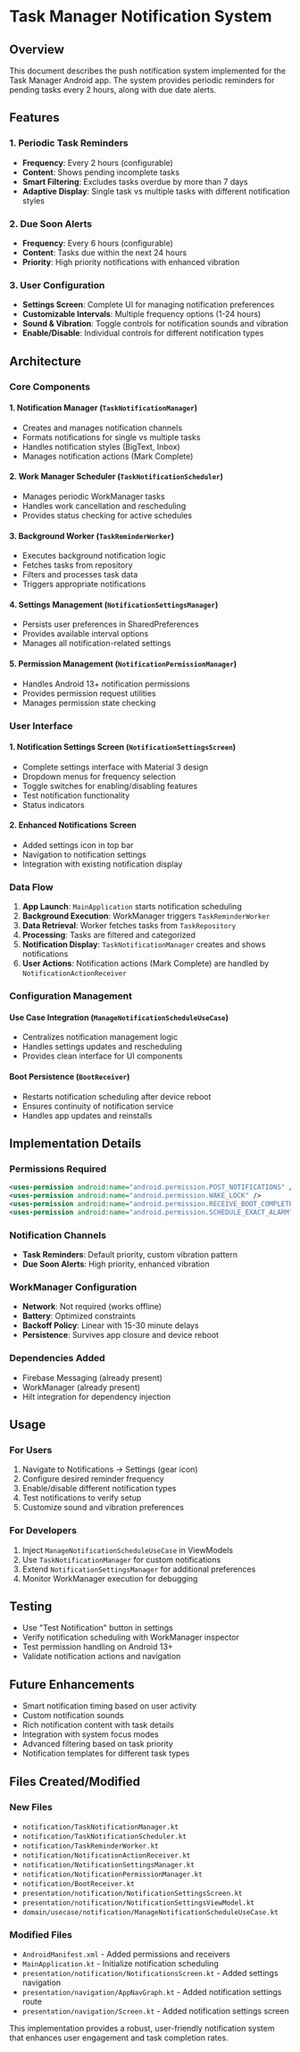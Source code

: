 # Task Manager Notification System

## Overview
This document describes the push notification system implemented for the Task Manager Android app. The system provides periodic reminders for pending tasks every 2 hours, along with due date alerts.

## Features

### 1. Periodic Task Reminders
- **Frequency**: Every 2 hours (configurable)
- **Content**: Shows pending incomplete tasks
- **Smart Filtering**: Excludes tasks overdue by more than 7 days
- **Adaptive Display**: Single task vs multiple tasks with different notification styles

### 2. Due Soon Alerts
- **Frequency**: Every 6 hours (configurable)
- **Content**: Tasks due within the next 24 hours
- **Priority**: High priority notifications with enhanced vibration

### 3. User Configuration
- **Settings Screen**: Complete UI for managing notification preferences
- **Customizable Intervals**: Multiple frequency options (1-24 hours)
- **Sound & Vibration**: Toggle controls for notification sounds and vibration
- **Enable/Disable**: Individual controls for different notification types

## Architecture

### Core Components

#### 1. Notification Manager (`TaskNotificationManager`)
- Creates and manages notification channels
- Formats notifications for single vs multiple tasks
- Handles notification styles (BigText, Inbox)
- Manages notification actions (Mark Complete)

#### 2. Work Manager Scheduler (`TaskNotificationScheduler`)
- Manages periodic WorkManager tasks
- Handles work cancellation and rescheduling
- Provides status checking for active schedules

#### 3. Background Worker (`TaskReminderWorker`)
- Executes background notification logic
- Fetches tasks from repository
- Filters and processes task data
- Triggers appropriate notifications

#### 4. Settings Management (`NotificationSettingsManager`)
- Persists user preferences in SharedPreferences
- Provides available interval options
- Manages all notification-related settings

#### 5. Permission Management (`NotificationPermissionManager`)
- Handles Android 13+ notification permissions
- Provides permission request utilities
- Manages permission state checking

### User Interface

#### 1. Notification Settings Screen (`NotificationSettingsScreen`)
- Complete settings interface with Material 3 design
- Dropdown menus for frequency selection
- Toggle switches for enabling/disabling features
- Test notification functionality
- Status indicators

#### 2. Enhanced Notifications Screen
- Added settings icon in top bar
- Navigation to notification settings
- Integration with existing notification display

### Data Flow

1. **App Launch**: `MainApplication` starts notification scheduling
2. **Background Execution**: WorkManager triggers `TaskReminderWorker`
3. **Data Retrieval**: Worker fetches tasks from `TaskRepository`
4. **Processing**: Tasks are filtered and categorized
5. **Notification Display**: `TaskNotificationManager` creates and shows notifications
6. **User Actions**: Notification actions (Mark Complete) are handled by `NotificationActionReceiver`

### Configuration Management

#### Use Case Integration (`ManageNotificationScheduleUseCase`)
- Centralizes notification management logic
- Handles settings updates and rescheduling
- Provides clean interface for UI components

#### Boot Persistence (`BootReceiver`)
- Restarts notification scheduling after device reboot
- Ensures continuity of notification service
- Handles app updates and reinstalls

## Implementation Details

### Permissions Required
```xml
<uses-permission android:name="android.permission.POST_NOTIFICATIONS" />
<uses-permission android:name="android.permission.WAKE_LOCK" />
<uses-permission android:name="android.permission.RECEIVE_BOOT_COMPLETED" />
<uses-permission android:name="android.permission.SCHEDULE_EXACT_ALARM" />
```

### Notification Channels
- **Task Reminders**: Default priority, custom vibration pattern
- **Due Soon Alerts**: High priority, enhanced vibration

### WorkManager Configuration
- **Network**: Not required (works offline)
- **Battery**: Optimized constraints
- **Backoff Policy**: Linear with 15-30 minute delays
- **Persistence**: Survives app closure and device reboot

### Dependencies Added
- Firebase Messaging (already present)
- WorkManager (already present)
- Hilt integration for dependency injection

## Usage

### For Users
1. Navigate to Notifications → Settings (gear icon)
2. Configure desired reminder frequency
3. Enable/disable different notification types
4. Test notifications to verify setup
5. Customize sound and vibration preferences

### For Developers
1. Inject `ManageNotificationScheduleUseCase` in ViewModels
2. Use `TaskNotificationManager` for custom notifications
3. Extend `NotificationSettingsManager` for additional preferences
4. Monitor WorkManager execution for debugging

## Testing
- Use "Test Notification" button in settings
- Verify notification scheduling with WorkManager inspector
- Test permission handling on Android 13+
- Validate notification actions and navigation

## Future Enhancements
- Smart notification timing based on user activity
- Custom notification sounds
- Rich notification content with task details
- Integration with system focus modes
- Advanced filtering based on task priority
- Notification templates for different task types

## Files Created/Modified

### New Files
- `notification/TaskNotificationManager.kt`
- `notification/TaskNotificationScheduler.kt`
- `notification/TaskReminderWorker.kt`
- `notification/NotificationActionReceiver.kt`
- `notification/NotificationSettingsManager.kt`
- `notification/NotificationPermissionManager.kt`
- `notification/BootReceiver.kt`
- `presentation/notification/NotificationSettingsScreen.kt`
- `presentation/notification/NotificationSettingsViewModel.kt`
- `domain/usecase/notification/ManageNotificationScheduleUseCase.kt`

### Modified Files
- `AndroidManifest.xml` - Added permissions and receivers
- `MainApplication.kt` - Initialize notification scheduling
- `presentation/notification/NotificationsScreen.kt` - Added settings navigation
- `presentation/navigation/AppNavGraph.kt` - Added notification settings route
- `presentation/navigation/Screen.kt` - Added notification settings screen

This implementation provides a robust, user-friendly notification system that enhances user engagement and task completion rates.
